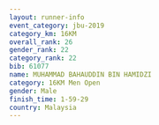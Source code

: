 ```yaml
---
layout: runner-info 
event_category: jbu-2019 
category_km: 16KM  
overall_rank: 26
gender_rank: 22
category_rank: 22
bib: 61077
name: MUHAMMAD BAHAUDDIN BIN HAMIDZI
category: 16KM Men Open
gender: Male
finish_time: 1-59-29
country: Malaysia
---
```

